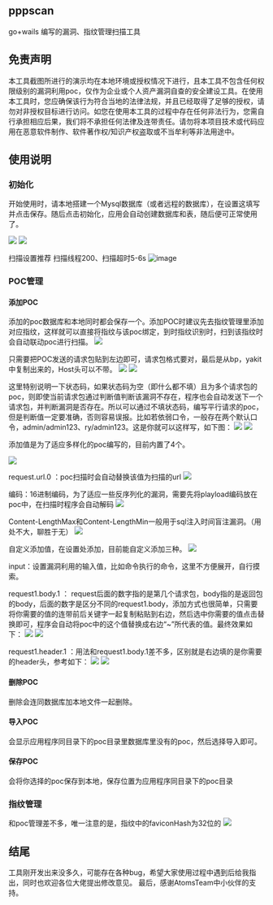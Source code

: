 ## pppscan

go+wails 编写的漏洞、指纹管理扫描工具

## 免责声明

本工具截图所进行的演示均在本地环境或授权情况下进行，且本工具不包含任何权限级别的漏洞利用poc，仅作为企业或个人资产漏洞自查的安全建设工具。在使用本工具时，您应确保该行为符合当地的法律法规，并且已经取得了足够的授权，请勿对非授权目标进行访问。如您在使用本工具的过程中存在任何非法行为，您需自行承担相应后果，我们将不承担任何法律及连带责任。请勿将本项目技术或代码应用在恶意软件制作、软件著作权/知识产权盗取或不当牟利等非法用途中。

## 使用说明

### 初始化

开始使用时，请本地搭建一个Mysql数据库（或者远程的数据库），在设置这填写并点击保存。随后点击初始化，应用会自动创建数据库和表，随后便可正常使用了。

![](https://yuexiaduzhuo.oss-cn-nanjing.aliyuncs.com/pppscan/202403291036548.png)
![](https://yuexiaduzhuo.oss-cn-nanjing.aliyuncs.com/pppscan/202403291110700.png)

扫描设置推荐
扫描线程200、扫描超时5-6s
![image](https://github.com/zhensuibianwan/pppscan/assets/105875607/08bcb1c7-62ea-43bd-b154-10fcf4400a4f)


### POC管理

#### 添加POC

添加的poc数据库和本地同时都会保存一个。添加POC时建议先去指纹管理里添加对应指纹，这样就可以直接将指纹与该poc绑定，到时指纹识别时，扫到该指纹时会自动联动poc进行扫描。
![](https://yuexiaduzhuo.oss-cn-nanjing.aliyuncs.com/pppscan/202403291112910.png)


只需要把POC发送的请求包贴到左边即可，请求包格式要对，最后是从bp，yakit中复制出来的，Host头可以不带。
![](https://yuexiaduzhuo.oss-cn-nanjing.aliyuncs.com/pppscan/202403291116452.png)
![](https://yuexiaduzhuo.oss-cn-nanjing.aliyuncs.com/pppscan/202403291122684.png)

这里特别说明一下状态码，如果状态码为空（即什么都不填）且为多个请求包的poc，则即使当前请求包通过判断值判断该漏洞不存在，程序也会自动发送下一个请求包，并判断漏洞是否存在。所以可以通过不填状态码，编写平行请求的poc，但是判断值一定要准确，否则容易误报。比如若依弱口令，一般存在两个默认口令，admin/admin123、ry/admin123。这是你就可以这样写，如下图：
![](https://yuexiaduzhuo.oss-cn-nanjing.aliyuncs.com/pppscan/202403291133036.png)
![](https://yuexiaduzhuo.oss-cn-nanjing.aliyuncs.com/pppscan/202403291429456.png)

添加值是为了适应多样化的poc编写的，目前内置了4个。

![](https://yuexiaduzhuo.oss-cn-nanjing.aliyuncs.com/pppscan/202403291138186.png)

request.url.0 ：poc扫描时会自动替换该值为扫描的url
![](https://yuexiaduzhuo.oss-cn-nanjing.aliyuncs.com/pppscan/202403291145020.png)

编码：16进制编码，为了适应一些反序列化的漏洞，需要先将playload编码放在poc中，在扫描时程序会自动解码
![](https://yuexiaduzhuo.oss-cn-nanjing.aliyuncs.com/pppscan/202403291148375.png)

Content-LengthMax和Content-LengthMin一般用于sql注入时间盲注漏洞。（用处不大，聊胜于无）
![](https://yuexiaduzhuo.oss-cn-nanjing.aliyuncs.com/pppscan/202403291150235.png)

自定义添加值，在设置处添加，目前能自定义添加三种。
![](https://yuexiaduzhuo.oss-cn-nanjing.aliyuncs.com/pppscan/202403291154866.png)

input：设置漏洞利用的输入值，比如命令执行的命令，这里不方便展开，自行摸索。

request1.body.1 ： request后面的数字指的是第几个请求包，body指的是返回包的body，后面的数字是区分不同的request1.body，添加方式也很简单，只需要将你需要的值的连带前后关键字一起复制粘贴到右边，然后选中你需要的值点击替换即可，程序会自动将poc中的这个值替换成右边“~”所代表的值。最终效果如下：
![](https://yuexiaduzhuo.oss-cn-nanjing.aliyuncs.com/pppscan/202403291202053.png)
![](https://yuexiaduzhuo.oss-cn-nanjing.aliyuncs.com/pppscan/202403291204183.png)

request1.header.1 ：用法和request1.body.1差不多，区别就是右边填的是你需要的header头，参考如下：
![](https://yuexiaduzhuo.oss-cn-nanjing.aliyuncs.com/pppscan/202403291213770.png)
![](https://yuexiaduzhuo.oss-cn-nanjing.aliyuncs.com/pppscan/202403291214651.png)


#### 删除POC

删除会连同数据库加本地文件一起删除。

#### 导入POC

会显示应用程序同目录下的poc目录里数据库里没有的poc，然后选择导入即可。

#### 保存POC

会将你选择的poc保存到本地，保存位置为应用程序同目录下的poc目录

### 指纹管理

和poc管理差不多，唯一注意的是，指纹中的faviconHash为32位的
![](https://yuexiaduzhuo.oss-cn-nanjing.aliyuncs.com/pppscan/202403291345300.png)


## 结尾

工具刚开发出来没多久，可能存在各种bug，希望大家使用过程中遇到后给我指出，同时也欢迎各位大佬提出修改意见。
最后，感谢AtomsTeam中小伙伴的支持。
